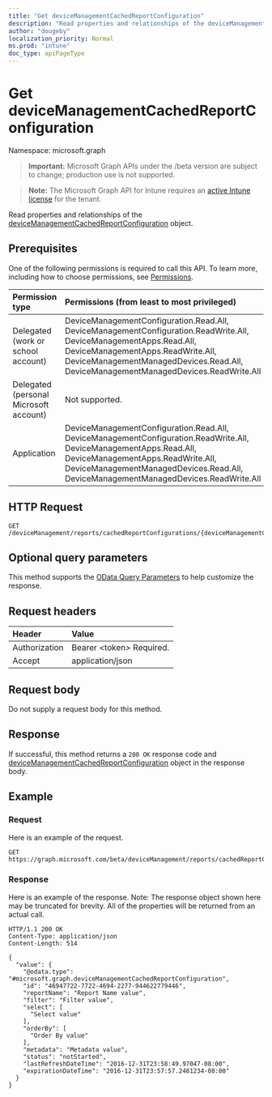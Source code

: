 ```yaml
---
title: "Get deviceManagementCachedReportConfiguration"
description: "Read properties and relationships of the deviceManagementCachedReportConfiguration object."
author: "dougeby"
localization_priority: Normal
ms.prod: "intune"
doc_type: apiPageType
---
```


# Get deviceManagementCachedReportConfiguration

Namespace: microsoft.graph

> **Important:** Microsoft Graph APIs under the /beta version are subject to change; production use is not supported.

> **Note:** The Microsoft Graph API for Intune requires an [active Intune license](https://go.microsoft.com/fwlink/?linkid=839381) for the tenant.

Read properties and relationships of the [deviceManagementCachedReportConfiguration](../resources/intune-reporting-devicemanagementcachedreportconfiguration.md) object.

## Prerequisites
One of the following permissions is required to call this API. To learn more, including how to choose permissions, see [Permissions](/graph/permissions-reference).

|Permission type|Permissions (from least to most privileged)|
|:---|:---|
|Delegated (work or school account)|DeviceManagementConfiguration.Read.All, DeviceManagementConfiguration.ReadWrite.All, DeviceManagementApps.Read.All, DeviceManagementApps.ReadWrite.All, DeviceManagementManagedDevices.Read.All, DeviceManagementManagedDevices.ReadWrite.All|
|Delegated (personal Microsoft account)|Not supported.|
|Application|DeviceManagementConfiguration.Read.All, DeviceManagementConfiguration.ReadWrite.All, DeviceManagementApps.Read.All, DeviceManagementApps.ReadWrite.All, DeviceManagementManagedDevices.Read.All, DeviceManagementManagedDevices.ReadWrite.All|

## HTTP Request
<!-- {
  "blockType": "ignored"
}
-->
``` http
GET /deviceManagement/reports/cachedReportConfigurations/{deviceManagementCachedReportConfigurationId}
```

## Optional query parameters
This method supports the [OData Query Parameters](/graph/query-parameters) to help customize the response.

## Request headers
|Header|Value|
|:---|:---|
|Authorization|Bearer &lt;token&gt; Required.|
|Accept|application/json|

## Request body
Do not supply a request body for this method.

## Response
If successful, this method returns a `200 OK` response code and [deviceManagementCachedReportConfiguration](../resources/intune-reporting-devicemanagementcachedreportconfiguration.md) object in the response body.

## Example

### Request
Here is an example of the request.
``` http
GET https://graph.microsoft.com/beta/deviceManagement/reports/cachedReportConfigurations/{deviceManagementCachedReportConfigurationId}
```

### Response
Here is an example of the response. Note: The response object shown here may be truncated for brevity. All of the properties will be returned from an actual call.
``` http
HTTP/1.1 200 OK
Content-Type: application/json
Content-Length: 514

{
  "value": {
    "@odata.type": "#microsoft.graph.deviceManagementCachedReportConfiguration",
    "id": "46947722-7722-4694-2277-944622779446",
    "reportName": "Report Name value",
    "filter": "Filter value",
    "select": [
      "Select value"
    ],
    "orderBy": [
      "Order By value"
    ],
    "metadata": "Metadata value",
    "status": "notStarted",
    "lastRefreshDateTime": "2016-12-31T23:58:49.97047-08:00",
    "expirationDateTime": "2016-12-31T23:57:57.2481234-08:00"
  }
}
```



